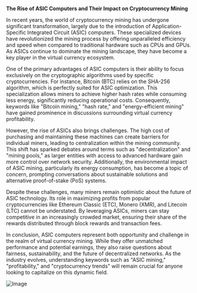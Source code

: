 **The Rise of ASIC Computers and Their Impact on Cryptocurrency Mining**

In recent years, the world of cryptocurrency mining has undergone significant transformation, largely due to the introduction of Application-Specific Integrated Circuit (ASIC) computers. These specialized devices have revolutionized the mining process by offering unparalleled efficiency and speed when compared to traditional hardware such as CPUs and GPUs. As ASICs continue to dominate the mining landscape, they have become a key player in the virtual currency ecosystem.

One of the primary advantages of ASIC computers is their ability to focus exclusively on the cryptographic algorithms used by specific cryptocurrencies. For instance, Bitcoin (BTC) relies on the SHA-256 algorithm, which is perfectly suited for ASIC optimization. This specialization allows miners to achieve higher hash rates while consuming less energy, significantly reducing operational costs. Consequently, keywords like "Bitcoin mining," "hash rate," and "energy-efficient mining" have gained prominence in discussions surrounding virtual currency profitability.

However, the rise of ASICs also brings challenges. The high cost of purchasing and maintaining these machines can create barriers for individual miners, leading to centralization within the mining community. This shift has sparked debates around terms such as "decentralization" and "mining pools," as larger entities with access to advanced hardware gain more control over network security. Additionally, the environmental impact of ASIC mining, particularly its energy consumption, has become a topic of concern, prompting conversations about sustainable solutions and alternative proof-of-stake (PoS) systems.

Despite these challenges, many miners remain optimistic about the future of ASIC technology. Its role in maximizing profits from popular cryptocurrencies like Ethereum Classic (ETC), Monero (XMR), and Litecoin (LTC) cannot be understated. By leveraging ASICs, miners can stay competitive in an increasingly crowded market, ensuring their share of the rewards distributed through block rewards and transaction fees.

In conclusion, ASIC computers represent both opportunity and challenge in the realm of virtual currency mining. While they offer unmatched performance and potential earnings, they also raise questions about fairness, sustainability, and the future of decentralized networks. As the industry evolves, understanding keywords such as "ASIC mining," "profitability," and "cryptocurrency trends" will remain crucial for anyone looking to capitalize on this dynamic field.

![Image](https://github.com/user-attachments/assets/b8266eee-691e-4ee1-99ef-bfa10d234fd4)